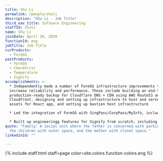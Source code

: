 ```yaml
---
title: Shu Li
permalink: /people/shuli
description: "Shu Li - Job Title"
third_nav_title: Software Engineering
staffId: shuli
name: Shu Li
joinDate: April 20, 2020
functionId: eng
jobTitle: Job Title
curProducts:
  - FormSG
pastProducts:
  - FormSG
  - CheckFirst
  - Temperature
  - Signify
accomplishments: >-
  * Independently made a number of FormSG infrastructure improvements to
  increase reliability and performance. These include building an end-to-end
  production-ready backup for Cloudflare DNS + CDN using AWS Route53 and
  Cloudfront, designing and setting up infrastructure to host and serve static
  assets for React app, and setting up bastion host infrastructure

  * Led the integration of FormSG with SingPass/CorpPass/MyInfo, including completing the migration of CorpPass to OIDC and decommissioning SingPass/CorpPass SAML support with no downtime.

  * Built up engineeringg features for Signify from scratch, including integration with the Sign with SingPass API
quote: "Family: A social unit where the father is concerned with parking space,
  the children with outer space, and the mother with closet space."
linkedinId: ""

---
```


{% include staff.html staff=page color=site.colors.function-colors.eng %}
